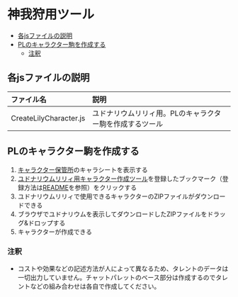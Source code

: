 # 神我狩用ツール<!-- omit in toc -->

- [各jsファイルの説明](#各jsファイルの説明)
- [PLのキャラクター駒を作成する](#plのキャラクター駒を作成する)
  - [注釈](#注釈)

## 各jsファイルの説明

| ファイル名             | 説明                                                                                             |
| :--------------------- | :----------------------------------------------------------------------------------------------- |
| CreateLilyCharacter.js | ユドナリウムリリィ用。PLのキャラクター駒を作成するツール                                         |

## PLのキャラクター駒を作成する

1. [キャラクター保管所](https://charasheet.vampire-blood.net/kmgkr_pc_making.html)のキャラシートを表示する
1. [ユドナリウムリリィ用キャラクター作成ツール](CreateLilyCharacter.js)を登録したブックマーク（登録方法は[README](../README.md)を参照）をクリックする
1. ユドナリウムリリィで使用できるキャラクターのZIPファイルがダウンロードできる
1. ブラウザでユドナリウムを表示してダウンロードしたZIPファイルをドラッグ&ドロップする
1. キャラクターが作成できる

### 注釈

- コストや効果などの記述方法が人によって異なるため、タレントのデータは一切出力していません。チャットパレットのベース部分は作成するのでタレントなどの組み合わせは各自で作成してください。
